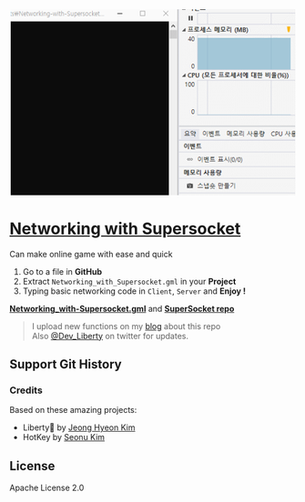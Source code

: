 <div align="center">
<a href="https://github.com/des5141/Networking-with-Supersocket/wiki">
<img alt="Go To Wiki" src="./run.gif" width="500" />
</a>
</div>

# [Networking with Supersocket](https://github.com/des5141/Networking-with-Supersocket)

Can make online game with ease and quick

1. Go to a file in **GitHub**
1. Extract `Networking_with_Supersocket.gml` in your **Project**
1. Typing basic networking code in `Client`, `Server` and **Enjoy !**

**[Networking_with-Supersocket.gml](https://github.com/des5141/Networking-with-Supersocket/blob/master/Networking_with_Supersocket.gml)**
and **[SuperSocket repo](https://github.com/kerryjiang/SuperSocket)**

> I upload new functions on my [blog](https://blog.naver.com/rhea31) about this repo  
> Also [@Dev_Liberty](https://twitter.com/Dev_Liberty) on twitter for updates.

## Support Git History

### Credits

Based on these amazing projects:

- Liberty🌠 by [Jeong Hyeon Kim](https://github.com/des5141)
- HotKey by [Seonu Kim](https://github.com/Hot-key)

## License

Apache License 2.0
